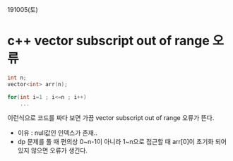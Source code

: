 191005(토)
# c++ vector subscript out of range 오류



```c++
int n;
vector<int> arr(n); 

for(int i=1 ; i<=n ; i++)
    ...
```

이런식으로 코드를 짜다 보면 가끔 vector subscript out of range 오류가 뜬다.



- 이유 : null값인 인덱스가 존재..
- dp 문제를 풀 때 편의상 0~n-1이 아니라 1~n으로 접근할 때 arr[0]이 초기화 되어있지 않으면 오류가 생긴다.

